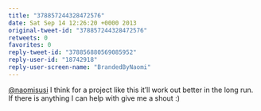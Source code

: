 ```yaml
---
title: "378857244328472576"
date: Sat Sep 14 12:26:20 +0000 2013
original-tweet-id: "378857244328472576"
retweets: 0
favorites: 0
reply-tweet-id: "378856880569085952"
reply-user-id: "18742918"
reply-user-screen-name: "BrandedByNaomi"
---
```

<a href="https://twitter.com/naomisusi">@naomisusi</a> I think for a project like this it’ll work out better in the long run. If there is anything I can help with give me a shout :)

